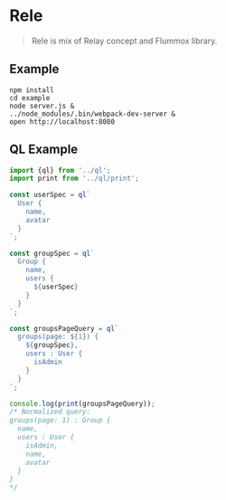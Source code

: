 # Rele

> Rele is mix of Relay concept and Flummox library.

## Example

```
npm install
cd example
node server.js &
../node_modules/.bin/webpack-dev-server &
open http://localhost:8080
```

## QL Example

```js
import {ql} from '../ql';
import print from '../ql/print';

const userSpec = ql`
  User {
    name,
    avatar
  }
`;

const groupSpec = ql`
  Group {
    name,
    users {
      ${userSpec}
    }
  }
`;

const groupsPageQuery = ql`
  groups(page: ${1}) {
    ${groupSpec},
    users : User {
      isAdmin
    }
  }
`;

console.log(print(groupsPageQuery));
/* Normalized query:
groups(page: 1) : Group {
  name,
  users : User {
    isAdmin,
    name,
    avatar
  }
}
*/
```
